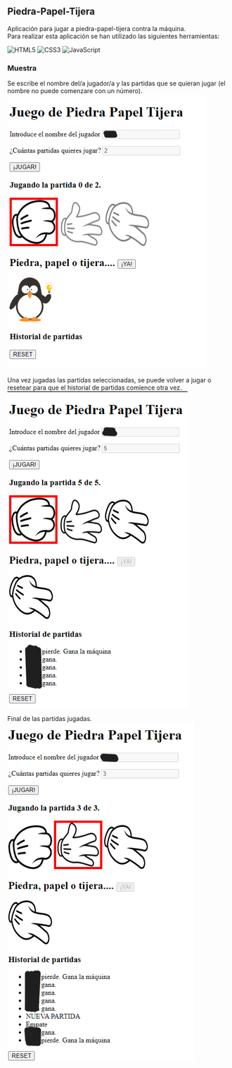 ## Piedra-Papel-Tijera ##

Aplicación para jugar a piedra-papel-tijera contra la máquina.  
Para realizar esta aplicación se han utilizado las siguientes herramientas:

 ![HTML5](https://img.shields.io/badge/html5-%23E34F26.svg?style=for-the-badge&logo=html5&logoColor=white)  ![CSS3](https://img.shields.io/badge/css3-%231572B6.svg?style=for-the-badge&logo=css3&logoColor=white)  ![JavaScript](https://img.shields.io/badge/javascript-%23323330.svg?style=for-the-badge&logo=javascript&logoColor=%23F7DF1E)

### Muestra ###

Se escribe el nombre del/a jugador/a y las partidas que se quieran jugar (el nombre no puede comenzare con un número).    
![Inicio de la carrera](/imgReadme/2partidas.png)   

Una vez jugadas las partidas seleccionadas, se puede volver a jugar o resetear para que el historial de partidas comience otra vez.  
![Salida de la carrera](/imgReadme/5partidas.png)   

Final de las partidas jugadas.  
![Carrera](/imgReadme/final.png)    

